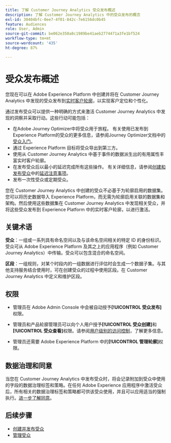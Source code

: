 ```yaml
---
title: 了解 Customer Journey Analytics 受众发布概述
description: 了解 Customer Journey Analytics 中的受众发布的概念
exl-id: 30404bfc-0ee7-4f01-842c-7e6156dc0b45
feature: Audiences
role: User, Admin
source-git-commit: be062e350a8c1989be41aeb2774471a3fe1bf524
workflow-type: tm+mt
source-wordcount: '435'
ht-degree: 87%

---
```


# 受众发布概述

您现在可以在 Adobe Experience Platform 中创建并将在 Customer Journey Analytics 中发现的受众发布到[实时客户轮廓](https://experienceleague.adobe.com/docs/experience-platform/profile/home.html?lang=zh-Hans)，以实现客户定位和个性化。

通过发布受众可以提供一种明确的方式来激活 Customer Journey Analytics 中发现的洞察并采取行动。这些行动可能包括：

* 在Adobe Journey Optimizer中将受众用于旅程。
有关使用已发布到Experience Platform的受众的更多信息，请参阅Journey Optimizer文档中的[受众入门](https://experienceleague.adobe.com/zh-hans/docs/journey-optimizer/using/audiences-profiles-identities/audiences/about-audiences)。
* 通过 Experience Platform 目标将受众导出到第三方。
* 使用从 Customer Journey Analytics 中基于事件的数据派生出的有用属性丰富实时客户轮廓。
* 在发布受众后以最小的延迟完成所有这些操作。
有关详细信息，请参阅[创建和发布受众](/help/components/audiences/publish.md)中的[延迟注意事项](/help/components/audiences/publish.md#latency-considerations)。
* 发布一次性受众或定期受众。

您在 Customer Journey Analytics 中创建的受众不必基于为轮廓启用的数据集。您可以将历史数据导入 Experience Platform，而无需为轮廓启用关联的数据集和架构。然后使用这些数据集在 Customer Journey Analytics 中发现相关受众，并将这些受众发布到 Experience Platform 中的实时客户轮廓，以进行激活。

## 关键术语

**受众**：一组或一系列具有命名空间以及与该命名空间相关的特定 ID 的身份标识。受众可从 Adobe Experience Platform 及其之上的应用程序（例如 Customer Journey Analytics）中传输。受众可以包含混合的命名空间。

**区段**：一组规则，对某个时段内的一组数据进行评估时会生成一个数据子集。与其他支持服务结合使用时，可在创建受众的过程中使用区段。在 Customer Journey Analytics 中定义和维护区段。

## 权限

* 管理员在 Adobe Admin Console 中会被自动授予&#x200B;**[!UICONTROL 受众发布]**&#x200B;权限。

* 管理员和产品轮廓管理员可以向个人用户授予&#x200B;**[!UICONTROL 受众创建]**&#x200B;和&#x200B;**[!UICONTROL 受众查看]**&#x200B;权限。请参阅[用户级别的访问控制](/help/technotes/access-control.md#user-level-access)，了解更多信息。

* 管理员还需要 Adobe Experience Platform 中的&#x200B;**[!UICONTROL 管理轮廓]**&#x200B;权限。

## 数据治理和同意

当您在 Customer Journey Analytics 中发布受众时，将会记录附加到受众中使用的字段的数据治理标签和策略。在任何 Adobe Experience 应用程序中激活受众后，所有相关的数据治理标签和策略都可供该受众使用，并且可以应用适当的强制执行。[进一步了解同意](https://experienceleague.adobe.com/docs/experience-platform/data-governance/policies/user-guide.html?lang=zh-Hans#consent-policy)。

## 后续步骤

* [创建并发布受众](/help/components/audiences/publish.md)
* [管理受众](/help/components/audiences/manage.md)

